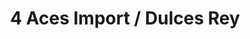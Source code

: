 ---
title: "4 Aces Import / Dulces Rey"
url: /houston/4-aces-import-dulces-rey/
shop: Großhandel
---